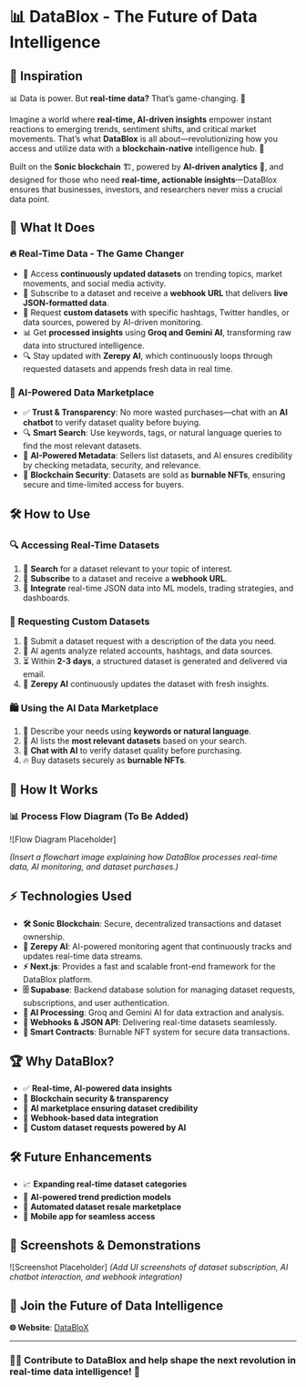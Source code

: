 # 📊 DataBlox - The Future of Data Intelligence

## 🌟 Inspiration

📊 Data is power. But **real-time data?** That’s game-changing. 🚀

Imagine a world where **real-time, AI-driven insights** empower instant reactions to emerging trends, sentiment shifts, and critical market movements. That’s what **DataBlox** is all about—revolutionizing how you access and utilize data with a **blockchain-native** intelligence hub. 🔗

Built on the **Sonic blockchain** 🏗️, powered by **AI-driven analytics** 🤖, and designed for those who need **real-time, actionable insights**—DataBlox ensures that businesses, investors, and researchers never miss a crucial data point.

## 🚀 What It Does

### 🔥 **Real-Time Data - The Game Changer**



- 🔄 Access **continuously updated datasets** on trending topics, market movements, and social media activity.
- 📡 Subscribe to a dataset and receive a **webhook URL** that delivers **live JSON-formatted data**.
- 🎯 Request **custom datasets** with specific hashtags, Twitter handles, or data sources, powered by AI-driven monitoring.
- 📊 Get **processed insights** using **Groq and Gemini AI**, transforming raw data into structured intelligence.
- 🔍 Stay updated with **Zerepy AI**, which continuously loops through requested datasets and appends fresh data in real time.

### 🛒 **AI-Powered Data Marketplace**

- ✅ **Trust & Transparency**: No more wasted purchases—chat with an **AI chatbot** to verify dataset quality before buying.
- 🔍 **Smart Search**: Use keywords, tags, or natural language queries to find the most relevant datasets.
- 🤖 **AI-Powered Metadata**: Sellers list datasets, and AI ensures credibility by checking metadata, security, and relevance.
- 🔗 **Blockchain Security**: Datasets are sold as **burnable NFTs**, ensuring secure and time-limited access for buyers.

## 🛠️ How to Use

### 🔍 **Accessing Real-Time Datasets**

1. 🔎 **Search** for a dataset relevant to your topic of interest.
2. 🔔 **Subscribe** to a dataset and receive a **webhook URL**.
3. 🔗 **Integrate** real-time JSON data into ML models, trading strategies, and dashboards.

### 🎯 **Requesting Custom Datasets**

1. 📝 Submit a dataset request with a description of the data you need.
2. 🤖 AI agents analyze related accounts, hashtags, and data sources.
3. ⏳ Within **2-3 days**, a structured dataset is generated and delivered via email.
4. 🔄 **Zerepy AI** continuously updates the dataset with fresh insights.

### 🛍️ **Using the AI Data Marketplace**

1. 🔑 Describe your needs using **keywords or natural language**.
2. 🏪 AI lists the **most relevant datasets** based on your search.
3. 💬 **Chat with AI** to verify dataset quality before purchasing.
4. 🔥 Buy datasets securely as **burnable NFTs**.

## 🔄 How It Works


### 📊 **Process Flow Diagram** (To Be Added)

![Flow Diagram Placeholder]

*(Insert a flowchart image explaining how DataBlox processes real-time data, AI monitoring, and dataset purchases.)*

## ⚡ Technologies Used

- **🛠️ Sonic Blockchain**: Secure, decentralized transactions and dataset ownership.
- **🤖 Zerepy AI**: AI-powered monitoring agent that continuously tracks and updates real-time data streams.
- **⚡ Next.js**: Provides a fast and scalable front-end framework for the DataBlox platform.
- **🗄️ Supabase**: Backend database solution for managing dataset requests, subscriptions, and user authentication.
- **📡 AI Processing**: Groq and Gemini AI for data extraction and analysis.
- **🔗 Webhooks & JSON API**: Delivering real-time datasets seamlessly.
- **📝 Smart Contracts**: Burnable NFT system for secure data transactions.

## 🏆 Why DataBlox?

- ✅ **Real-time, AI-powered data insights**
- 🔗 **Blockchain security & transparency**
- 🏪 **AI marketplace ensuring dataset credibility**
- 📡 **Webhook-based data integration**
- 🎯 **Custom dataset requests powered by AI**

## 🛠️ Future Enhancements

- 📈 **Expanding real-time dataset categories**
- 🤖 **AI-powered trend prediction models**
- 🔄 **Automated dataset resale marketplace**
- 📱 **Mobile app for seamless access**

## 📸 Screenshots & Demonstrations

![Screenshot Placeholder]
*(Add UI screenshots of dataset subscription, AI chatbot interaction, and webhook integration)*

## 🔗 Join the Future of Data Intelligence

**🌐 Website**: [DataBloX](https://datablox.vercel.app/)  

------

### 👨‍💻 Contribute to DataBlox and help shape the next revolution in real-time data intelligence! 🚀

